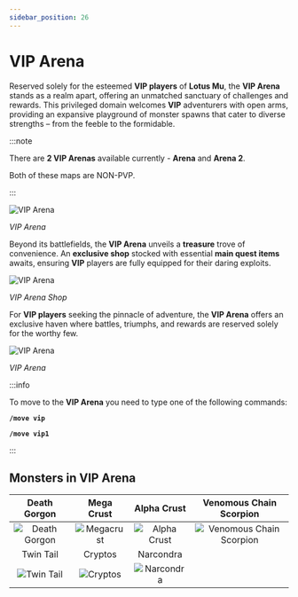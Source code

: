 ```yaml
---
sidebar_position: 26
---
```


# VIP Arena

Reserved solely for the esteemed **VIP players** of **Lotus Mu**, the **VIP Arena** stands as a realm apart, offering an unmatched sanctuary of challenges and rewards. This privileged domain welcomes **VIP** adventurers with open arms, providing an expansive playground of monster spawns that cater to diverse strengths – from the feeble to the formidable.

:::note

There are **2 VIP Arenas** available currently - **Arena** and **Arena 2**.

Both of these maps are NON-PVP.

:::

![VIP Arena](/img/maps/arena-1.jpg)

_VIP Arena_

Beyond its battlefields, the **VIP Arena** unveils a **treasure** trove of convenience. An **exclusive shop** stocked with essential **main quest items** awaits, ensuring **VIP** players are fully equipped for their daring exploits.

![VIP Arena](/img/maps/arena-shop.jpg)

_VIP Arena Shop_

For **VIP players** seeking the pinnacle of adventure, the **VIP Arena** offers an exclusive haven where battles, triumphs, and rewards are reserved solely for the worthy few.

![VIP Arena](/img/maps/arena-2.jpg)

_VIP Arena_

:::info

To move to the **VIP Arena** you need to type one of the following commands:

**`/move vip`**

**`/move vip1`**

:::

## Monsters in VIP Arena

|                       Death Gorgon                        |                    Mega Crust                     |                     Alpha Crust                      |                            Venomous Chain Scorpion                            |
| :-------------------------------------------------------: | :-----------------------------------------------: | :--------------------------------------------------: | :---------------------------------------------------------------------------: |
| ![Death Gorgon](/img/monsters/losttower/death-gorgon.jpg) | ![Megacrust](/img/monsters/icarus/mega-crust.jpg) | ![Alpha Crust](/img/monsters/icarus/alpha-crust.jpg) | ![Venomous Chain Scorpion](/img/monsters/karutan/venomous-chain-scorpion.jpg) |
|                         Twin Tail                         |                      Cryptos                      |                      Narcondra                       |
|     ![Twin Tail](/img/monsters/kanturu/twin-tale.jpg)     |   ![Cryptos](/img/monsters/karutan/crypos.jpg)    |  ![Narcondra](/img/monsters/karutan/narcondra.jpg)   |
